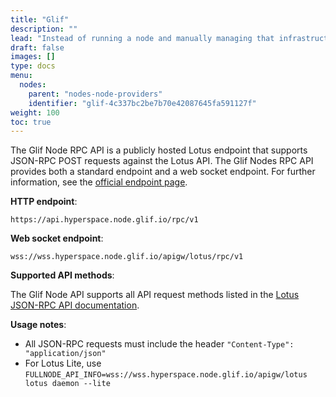 ```yaml
---
title: "Glif"
description: ""
lead: "Instead of running a node and manually managing that infrastructure, developers can use third-party node providers like Glif to execute their transactions."
draft: false
images: []
type: docs
menu:
  nodes:
    parent: "nodes-node-providers"
    identifier: "glif-4c337bc2be7b70e42087645fa591127f"
weight: 100
toc: true
---
```


The Glif Node RPC API is a publicly hosted Lotus endpoint that supports JSON-RPC POST requests against the Lotus API. The Glif Nodes RPC API provides both a standard endpoint and a web socket endpoint. For further information, see the [official endpoint page](https://api.hyperspace.node.glif.io/rpc/v1).

**HTTP endpoint**: 

```plaintext
https://api.hyperspace.node.glif.io/rpc/v1
```

**Web socket endpoint**:

```plaintext
wss://wss.hyperspace.node.glif.io/apigw/lotus/rpc/v1
```

**Supported API methods**:

The Glif Node API supports all API request methods listed in the [Lotus JSON-RPC API documentation](https://lotus.filecoin.io/developers/apis/json-rpc/).

**Usage notes**:

- All JSON-RPC requests must include the header `"Content-Type": "application/json"`
- For Lotus Lite, use `FULLNODE_API_INFO=wss://wss.hyperspace.node.glif.io/apigw/lotus lotus daemon --lite`
